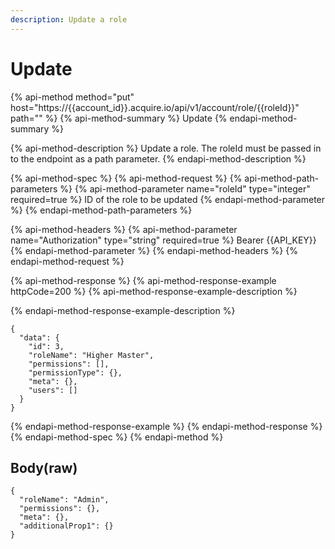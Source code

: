 ```yaml
---
description: Update a role
---
```


# Update

{% api-method method="put" host="https://{{account\_id}}.acquire.io/api/v1/account/role/{{roleId}}" path="" %}
{% api-method-summary %}
Update
{% endapi-method-summary %}

{% api-method-description %}
Update a role. The roleId must be passed in to the endpoint as a path parameter.
{% endapi-method-description %}

{% api-method-spec %}
{% api-method-request %}
{% api-method-path-parameters %}
{% api-method-parameter name="roleId" type="integer" required=true %}
ID of the role to be updated
{% endapi-method-parameter %}
{% endapi-method-path-parameters %}

{% api-method-headers %}
{% api-method-parameter name="Authorization" type="string" required=true %}
Bearer {{API\_KEY}}
{% endapi-method-parameter %}
{% endapi-method-headers %}
{% endapi-method-request %}

{% api-method-response %}
{% api-method-response-example httpCode=200 %}
{% api-method-response-example-description %}

{% endapi-method-response-example-description %}

```
{
  "data": {
    "id": 3,
    "roleName": "Higher Master",
    "permissions": [],
    "permissionType": {},
    "meta": {},
    "users": []
  }
}
```
{% endapi-method-response-example %}
{% endapi-method-response %}
{% endapi-method-spec %}
{% endapi-method %}

## Body\(raw\)

```text
{
  "roleName": "Admin",
  "permissions": {},
  "meta": {},
  "additionalProp1": {}
}
```

